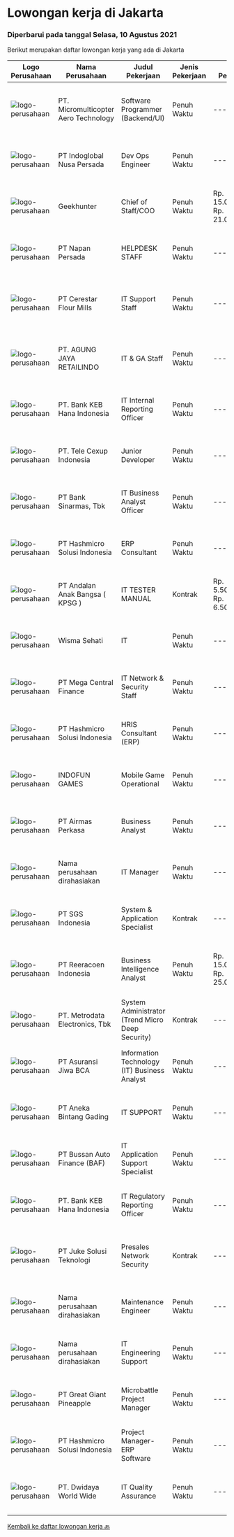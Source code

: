 
  # Lowongan kerja di Jakarta

  ### Diperbarui pada tanggal Selasa, 10 Agustus 2021

  Berikut merupakan daftar lowongan kerja yang ada di Jakarta

  |Logo Perusahaan | Nama Perusahaan | Judul Pekerjaan | Jenis Pekerjaan | Gaji Pekerjaan | Lokasi | Deskripsi | Tanggal diunggah | Pranala |
  | -------------- | --------------- | --------------- | --------- | --------- | -------------- | ------- | ----------- | ----------- |
  |![logo-perusahaan](https://image-service-cdn.seek.com.au/2cbf704be109ccb55993725798abbc8e9221dcf0/ee4dce1061f3f616224767ad58cb2fc751b8d2dc)|PT. Micromulticopter Aero Technology|Software Programmer (Backend/UI)|Penuh Waktu|---|Jakarta Raya|Job description : Develop high quality software code in accordance with established company standards and development guidelines Perform adequate unit...|Senin, 09 Agustus 2021|https://www.jobstreet.co.id/id/job/software-programmer-backend-ui-3596437?token=0~7f1191c1-f362-4432-98fe-0b2ca413458c&sectionRank=1&jobId=jobstreet-id-job-3596437|
|![logo-perusahaan](https://image-service-cdn.seek.com.au/0ba6ab36a0674ceb23207d1d5f815ab820fda7d3/ee4dce1061f3f616224767ad58cb2fc751b8d2dc)|PT Indoglobal Nusa Persada|Dev Ops Engineer|Penuh Waktu|---|Jakarta Timur|Advice and apply best practices for infrastructure availability, security, operational excellence and efficiency. Deliver platform functionality can...|Senin, 09 Agustus 2021|https://www.jobstreet.co.id/id/job/dev-ops-engineer-3596781?token=0~7f1191c1-f362-4432-98fe-0b2ca413458c&sectionRank=2&jobId=jobstreet-id-job-3596781|
|![logo-perusahaan](https://image-service-cdn.seek.com.au/9b1ac08312d45d7e6f0965d6cfa215d52017a644/ee4dce1061f3f616224767ad58cb2fc751b8d2dc)|Geekhunter|Chief of Staff/COO|Penuh Waktu|Rp. 15.000.000-Rp. 21.000.000|Jakarta Raya|[Chief of Staff]Job Responsibility: Collaborate with executive team members to determine and prioritize business strategies Closely working with the...|Senin, 09 Agustus 2021|https://www.jobstreet.co.id/id/job/chief-of-staff-coo-3596861?token=0~7f1191c1-f362-4432-98fe-0b2ca413458c&sectionRank=3&jobId=jobstreet-id-job-3596861|
|![logo-perusahaan](https://image-service-cdn.seek.com.au/dd150865f38bd717670598e96dee1a3fefd47716/ee4dce1061f3f616224767ad58cb2fc751b8d2dc)|PT Napan Persada|HELPDESK STAFF|Penuh Waktu|---|Jakarta Raya|KUALIFIKASI : Lulusan D3/S1 bidang IT/Komputer/Elektro. Bersedia bekerja dalam jadwal shift Pagi/Siang/Malam Memahami dengan baik konsep maupun...|Senin, 09 Agustus 2021|https://www.jobstreet.co.id/id/job/helpdesk-staff-3596520?token=0~7f1191c1-f362-4432-98fe-0b2ca413458c&sectionRank=4&jobId=jobstreet-id-job-3596520|
|![logo-perusahaan](https://image-service-cdn.seek.com.au/ff2214ef8800f36860f907aa69c74b1380a06d77/ee4dce1061f3f616224767ad58cb2fc751b8d2dc)|PT Cerestar Flour Mills|IT Support Staff|Penuh Waktu|---|Jakarta Pusat|Memastikan core system berjalan dengan baik Menganalisa permintaan dan kebutuhan user terhadap system Mengecek dan menganalisa jika terjadi kesalahan...|Senin, 09 Agustus 2021|https://www.jobstreet.co.id/id/job/it-support-staff-3596489?token=0~7f1191c1-f362-4432-98fe-0b2ca413458c&sectionRank=5&jobId=jobstreet-id-job-3596489|
|![logo-perusahaan](https://image-service-cdn.seek.com.au/0a4f57fb3686222dedb917a7af973a2b51c4f0d6/ee4dce1061f3f616224767ad58cb2fc751b8d2dc)|PT. AGUNG JAYA RETAILINDO|IT & GA Staff|Penuh Waktu|---|Jakarta Barat|Persyaratan : Umur 29 s/d 35 tahun Pendidikan Min. S1 Teknik Informatika/Managemen Informatika/Sistem Komputer Pengalaman Bekerja Min. 3 Tahun di...|Senin, 09 Agustus 2021|https://www.jobstreet.co.id/id/job/it-ga-staff-3596688?token=0~7f1191c1-f362-4432-98fe-0b2ca413458c&sectionRank=6&jobId=jobstreet-id-job-3596688|
|![logo-perusahaan](https://image-service-cdn.seek.com.au/a745d20782cd600f63fb5815284f505977c8a24f/ee4dce1061f3f616224767ad58cb2fc751b8d2dc)|PT. Bank KEB Hana Indonesia|IT Internal Reporting Officer|Penuh Waktu|---|Jakarta Selatan|Develop data marts and ETL process related with internal business reporting. Provide ad hoc data/report for internal business purposes. Develop,...|Senin, 09 Agustus 2021|https://www.jobstreet.co.id/id/job/it-internal-reporting-officer-3596812?token=0~7f1191c1-f362-4432-98fe-0b2ca413458c&sectionRank=7&jobId=jobstreet-id-job-3596812|
|![logo-perusahaan](https://image-service-cdn.seek.com.au/63d73182bf235c2ff309296a3787c8a11c5296ab/ee4dce1061f3f616224767ad58cb2fc751b8d2dc)|PT. Tele Cexup Indonesia|Junior Developer|Penuh Waktu|---|Jakarta Barat|Tele CeXup Indonesia is the first Telemedicine platform with Video Call, Digital Health Sensor (IOT) and Artificial Intelligence Technology to help...|Senin, 09 Agustus 2021|https://www.jobstreet.co.id/id/job/junior-developer-3596709?token=0~7f1191c1-f362-4432-98fe-0b2ca413458c&sectionRank=8&jobId=jobstreet-id-job-3596709|
|![logo-perusahaan](https://image-service-cdn.seek.com.au/183e728b1aaa48d9cd3efc94c4090f63804ec968/ee4dce1061f3f616224767ad58cb2fc751b8d2dc)|PT Bank Sinarmas, Tbk|IT Business Analyst Officer|Penuh Waktu|---|Jakarta Raya|Deskripsi pekerjaan: Memberikan review/masukan atas permintaan pengembangan system dari Business Unit yang disampaikan dalam bentuk Business...|Senin, 09 Agustus 2021|https://www.jobstreet.co.id/id/job/it-business-analyst-officer-3596716?token=0~7f1191c1-f362-4432-98fe-0b2ca413458c&sectionRank=9&jobId=jobstreet-id-job-3596716|
|![logo-perusahaan](https://image-service-cdn.seek.com.au/f6d60ad46f70dbd67cd5ea70ad66341689963cbd/ee4dce1061f3f616224767ad58cb2fc751b8d2dc)|PT Hashmicro Solusi Indonesia|ERP Consultant|Penuh Waktu|---|Jakarta Barat|Responsibilities: Manage and ensure ERP projects are done on time, on budget and on scope with high customer satisfaction Gather requirements, manage...|Selasa, 10 Agustus 2021|https://www.jobstreet.co.id/id/job/erp-consultant-3597206?token=0~7f1191c1-f362-4432-98fe-0b2ca413458c&sectionRank=10&jobId=jobstreet-id-job-3597206|
|![logo-perusahaan](https://image-service-cdn.seek.com.au/c43dda7274596977fb92323e92fe61ef5904579b/ee4dce1061f3f616224767ad58cb2fc751b8d2dc)|PT Andalan Anak Bangsa ( KPSG )|IT TESTER MANUAL|Kontrak|Rp. 5.500.000-Rp. 6.500.000|Jakarta Raya|Hai Talents! Klien kami saat ini sedang membutuhkan talenta terbaik untuk bergabung sebagai IT Tester Manual dengan kualifikasi :  Usia maksimal 30...|Senin, 09 Agustus 2021|https://www.jobstreet.co.id/id/job/it-tester-manual-3596467?token=0~7f1191c1-f362-4432-98fe-0b2ca413458c&sectionRank=11&jobId=jobstreet-id-job-3596467|
|![logo-perusahaan](https://image-service-cdn.seek.com.au/d5647bb2f87b19ce8302d628b39d3ce48fbca3c7/ee4dce1061f3f616224767ad58cb2fc751b8d2dc)|Wisma Sehati|IT|Penuh Waktu|---|Jakarta Pusat|Receive, prioritize and resolve requests for IT assistance. Purchase IT hardware, software and other related matters. Installation, maintenance and...|Senin, 09 Agustus 2021|https://www.jobstreet.co.id/id/job/it-3597028?token=0~7f1191c1-f362-4432-98fe-0b2ca413458c&sectionRank=12&jobId=jobstreet-id-job-3597028|
|![logo-perusahaan](https://image-service-cdn.seek.com.au/5a3af6aef73aefc68566a4c26b6f9b36cb214c9e/ee4dce1061f3f616224767ad58cb2fc751b8d2dc)|PT Mega Central Finance|IT Network & Security Staff|Penuh Waktu|---|Jakarta Barat|PT. Mega Central Finance is looking for an IT Network &amp; Security Staff with a strong sense of ownership and passion to learn something...|Senin, 09 Agustus 2021|https://www.jobstreet.co.id/id/job/it-network-security-staff-3596746?token=0~7f1191c1-f362-4432-98fe-0b2ca413458c&sectionRank=13&jobId=jobstreet-id-job-3596746|
|![logo-perusahaan](https://image-service-cdn.seek.com.au/f6d60ad46f70dbd67cd5ea70ad66341689963cbd/ee4dce1061f3f616224767ad58cb2fc751b8d2dc)|PT Hashmicro Solusi Indonesia|HRIS Consultant (ERP)|Penuh Waktu|---|Jakarta Barat|Responsibilities: Manage and ensure HRIS projects are done on time, on budget and on scope with high customer satisfaction Gather requirements, manage...|Selasa, 10 Agustus 2021|https://www.jobstreet.co.id/id/job/hris-consultant-erp-3597210?token=0~7f1191c1-f362-4432-98fe-0b2ca413458c&sectionRank=14&jobId=jobstreet-id-job-3597210|
|![logo-perusahaan](https://image-service-cdn.seek.com.au/744716e1830e1d7e937435c9dccae6bf11a0b418/ee4dce1061f3f616224767ad58cb2fc751b8d2dc)|INDOFUN GAMES|Mobile Game Operational|Penuh Waktu|---|Jakarta Pusat|Job Description: Plan and execute day-to-day game operation tasks Localize and execute initiatives and events for the game in Indonesia or multiple...|Selasa, 10 Agustus 2021|https://www.jobstreet.co.id/id/job/mobile-game-operational-3597179?token=0~7f1191c1-f362-4432-98fe-0b2ca413458c&sectionRank=15&jobId=jobstreet-id-job-3597179|
|![logo-perusahaan](https://image-service-cdn.seek.com.au/4cd216314d943bf2691fa7dbd924847dd9f5110c/ee4dce1061f3f616224767ad58cb2fc751b8d2dc)|PT Airmas Perkasa|Business Analyst|Penuh Waktu|---|Jakarta Barat|Deskripsi Pekerjaan: Melakukan analisa dari sebuah ide agar dapat dijadikan sebuah bisnis baru. Melakukan komparasi pasar terhadap ide yang diberikan....|Senin, 09 Agustus 2021|https://www.jobstreet.co.id/id/job/business-analyst-3596150?token=0~7f1191c1-f362-4432-98fe-0b2ca413458c&sectionRank=16&jobId=jobstreet-id-job-3596150|
|![logo-perusahaan](https://us.123rf.com/450wm/pavelstasevich/pavelstasevich1811/pavelstasevich181101027/112815900-stock-vector-no-image-available-icon-flat-vector.jpg?ver=6)|Nama perusahaan dirahasiakan|IT Manager|Penuh Waktu|---|Jakarta Selatan|Information Technology Manager Responsibilities: Managing IT staff by recruiting and training employees, communicating job expectations, and...|Senin, 09 Agustus 2021|https://www.jobstreet.co.id/id/job/it-manager-3597052?token=0~7f1191c1-f362-4432-98fe-0b2ca413458c&sectionRank=17&jobId=jobstreet-id-job-3597052|
|![logo-perusahaan](https://image-service-cdn.seek.com.au/04235a75229d8687a800151e0a1b69f8cc9c8ef4/ee4dce1061f3f616224767ad58cb2fc751b8d2dc)|PT SGS Indonesia|System & Application Specialist|Kontrak|---|Jakarta Selatan|PRIMARY RESPONSIBILITIESAs a Certification Body reviewing other companies' Quality Systems, it is imperative that the administration activities of SGS...|Selasa, 10 Agustus 2021|https://www.jobstreet.co.id/id/job/system-application-specialist-3597198?token=0~7f1191c1-f362-4432-98fe-0b2ca413458c&sectionRank=18&jobId=jobstreet-id-job-3597198|
|![logo-perusahaan](https://image-service-cdn.seek.com.au/d33bd8dd71322db8ea58cab3a99c9a2f44aec216/ee4dce1061f3f616224767ad58cb2fc751b8d2dc)|PT Reeracoen Indonesia|Business Intelligence Analyst|Penuh Waktu|Rp. 15.000.000-Rp. 25.000.000|Jakarta Raya|SENIOR BUSINESS INTELLIGENCE ANALYST (SCBD_JAKARTA) [48803]COMPANY CATEGORY:IT (Software) JOB SUMMARY: Building a truly data-driven company by...|Senin, 09 Agustus 2021|https://www.jobstreet.co.id/id/job/business-intelligence-analyst-3596643?token=0~7f1191c1-f362-4432-98fe-0b2ca413458c&sectionRank=19&jobId=jobstreet-id-job-3596643|
|![logo-perusahaan](https://image-service-cdn.seek.com.au/0d75518309b56a3cff39daa569b0ba02cc7a22f2/ee4dce1061f3f616224767ad58cb2fc751b8d2dc)|PT. Metrodata Electronics, Tbk|System Administrator (Trend Micro Deep Security)|Kontrak|---|Jakarta Selatan|Job Description Responsible as leader to monitor, maintenance &amp; troubleshoot 8 member Monitoring system antivirus to All Server Development &amp;...|Senin, 09 Agustus 2021|https://www.jobstreet.co.id/id/job/system-administrator-trend-micro-deep-security-3596561?token=0~7f1191c1-f362-4432-98fe-0b2ca413458c&sectionRank=20&jobId=jobstreet-id-job-3596561|
|![logo-perusahaan](https://image-service-cdn.seek.com.au/e5d0fb708e34058f3e25a4533dc3bcec3fceced5/ee4dce1061f3f616224767ad58cb2fc751b8d2dc)|PT Asuransi Jiwa BCA|Information Technology (IT) Business Analyst|Penuh Waktu|---|Jakarta Raya|Job Description: Design, analyze, measure performance, and optimize business processes across divisions to ensure a smooth, efficient company...|Senin, 09 Agustus 2021|https://www.jobstreet.co.id/id/job/information-technology-it-business-analyst-3597061?token=0~7f1191c1-f362-4432-98fe-0b2ca413458c&sectionRank=21&jobId=jobstreet-id-job-3597061|
|![logo-perusahaan](https://image-service-cdn.seek.com.au/b13f1d8c869d32b5be5be8137f87f7b5929f686e/ee4dce1061f3f616224767ad58cb2fc751b8d2dc)|PT Aneka Bintang Gading|IT SUPPORT|Penuh Waktu|---|Jakarta Raya|KUALIFIKASI: Maksimal 35 tahun. Memiliki pengalaman di bidang networking minimal 2 tahun. Mengerti cara crimping kabel dengan baik dan rapih. Mengerti...|Senin, 09 Agustus 2021|https://www.jobstreet.co.id/id/job/it-support-3596800?token=0~7f1191c1-f362-4432-98fe-0b2ca413458c&sectionRank=22&jobId=jobstreet-id-job-3596800|
|![logo-perusahaan](https://image-service-cdn.seek.com.au/54993bb1f2d4d0100bd1395ebfa53bc71346c6a2/ee4dce1061f3f616224767ad58cb2fc751b8d2dc)|PT Bussan Auto Finance (BAF)|IT Application Support Specialist|Penuh Waktu|---|Jakarta Raya|Job Description: Providing services to application users in accordance with predefined SLAs and working closely with teams and vendors effectively...|Senin, 09 Agustus 2021|https://www.jobstreet.co.id/id/job/it-application-support-specialist-3597029?token=0~7f1191c1-f362-4432-98fe-0b2ca413458c&sectionRank=23&jobId=jobstreet-id-job-3597029|
|![logo-perusahaan](https://image-service-cdn.seek.com.au/a745d20782cd600f63fb5815284f505977c8a24f/ee4dce1061f3f616224767ad58cb2fc751b8d2dc)|PT. Bank KEB Hana Indonesia|IT Regulatory Reporting Officer|Penuh Waktu|---|Jakarta Selatan|Job Description: Develop data marts and ETL process related with regulatory reporting Provide ad hoc data/report for regulatory/compliance purposes...|Senin, 09 Agustus 2021|https://www.jobstreet.co.id/id/job/it-regulatory-reporting-officer-3596810?token=0~7f1191c1-f362-4432-98fe-0b2ca413458c&sectionRank=24&jobId=jobstreet-id-job-3596810|
|![logo-perusahaan](https://image-service-cdn.seek.com.au/43e9c6aff9f350d45cbd06113ece15fb50cadd30/ee4dce1061f3f616224767ad58cb2fc751b8d2dc)|PT Juke Solusi Teknologi|Presales Network Security|Kontrak|---|Jakarta Pusat|Position Summary:The Solutions Architect is a pre-sales resource that leads the consultative discovery of the client’s business goals, objectives, and...|Senin, 09 Agustus 2021|https://www.jobstreet.co.id/id/job/presales-network-security-3596347?token=0~7f1191c1-f362-4432-98fe-0b2ca413458c&sectionRank=25&jobId=jobstreet-id-job-3596347|
|![logo-perusahaan](https://us.123rf.com/450wm/pavelstasevich/pavelstasevich1811/pavelstasevich181101027/112815900-stock-vector-no-image-available-icon-flat-vector.jpg?ver=6)|Nama perusahaan dirahasiakan|Maintenance Engineer|Penuh Waktu|---|Jakarta Raya|This position is for IT / technology business unit and we are specializing in servers / Data Centre services. We are urgently looking for Maintenance...|Senin, 09 Agustus 2021|https://www.jobstreet.co.id/id/job/maintenance-engineer-3596407?token=0~7f1191c1-f362-4432-98fe-0b2ca413458c&sectionRank=26&jobId=jobstreet-id-job-3596407|
|![logo-perusahaan](https://us.123rf.com/450wm/pavelstasevich/pavelstasevich1811/pavelstasevich181101027/112815900-stock-vector-no-image-available-icon-flat-vector.jpg?ver=6)|Nama perusahaan dirahasiakan|IT Engineering Support|Penuh Waktu|---|Jakarta Pusat|This position is for IT / technology business unit and we are specializing in servers / Data Centre services. We are urgently looking for IT...|Senin, 09 Agustus 2021|https://www.jobstreet.co.id/id/job/it-engineering-support-3596295?token=0~7f1191c1-f362-4432-98fe-0b2ca413458c&sectionRank=27&jobId=jobstreet-id-job-3596295|
|![logo-perusahaan](https://image-service-cdn.seek.com.au/fa10d5eab972dbf0d65f5798aa4ea213f3543394/ee4dce1061f3f616224767ad58cb2fc751b8d2dc)|PT Great Giant Pineapple|Microbattle Project Manager|Penuh Waktu|---|Jakarta Raya|Roles: Lead and review the progress of microbattle project in order to accelerate them and deliver real values to the company Orchestrate and ensure...|Senin, 09 Agustus 2021|https://www.jobstreet.co.id/id/job/microbattle-project-manager-3596676?token=0~7f1191c1-f362-4432-98fe-0b2ca413458c&sectionRank=28&jobId=jobstreet-id-job-3596676|
|![logo-perusahaan](https://image-service-cdn.seek.com.au/f6d60ad46f70dbd67cd5ea70ad66341689963cbd/ee4dce1061f3f616224767ad58cb2fc751b8d2dc)|PT Hashmicro Solusi Indonesia|Project Manager-ERP Software|Penuh Waktu|---|Jakarta Barat|Responsibilities : Manage and ensure ERP projects are done on time, on budget and on scope with high customer satisfaction Developing project plans,...|Selasa, 10 Agustus 2021|https://www.jobstreet.co.id/id/job/project-manager-erp-software-3597203?token=0~7f1191c1-f362-4432-98fe-0b2ca413458c&sectionRank=29&jobId=jobstreet-id-job-3597203|
|![logo-perusahaan](https://image-service-cdn.seek.com.au/9be56c9d83435a9153c0191cdf45584c9ba40093/ee4dce1061f3f616224767ad58cb2fc751b8d2dc)|PT. Dwidaya World Wide|IT Quality Assurance|Penuh Waktu|---|Jakarta Raya|Responsibilities : Good knowledge of mobile, web products, able to benchmark, evaluate against other top apps in market and suggest improvement Test...|Senin, 09 Agustus 2021|https://www.jobstreet.co.id/id/job/it-quality-assurance-3596211?token=0~7f1191c1-f362-4432-98fe-0b2ca413458c&sectionRank=30&jobId=jobstreet-id-job-3596211|


  [Kembali ke daftar lowongan kerja 🔙](../README.md#daftar-lowongan-kerja)
  
